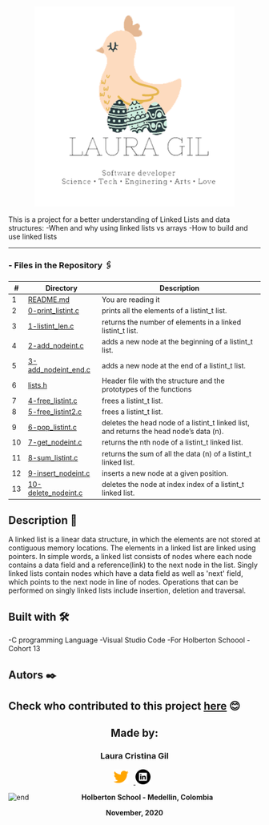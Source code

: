 <p align="center">
  <img src="https://github.com/lacrisy21/README-stuff/blob/main/Logomy.png" width="400"/>
 <br>
 </p>
</p>

This is a project for a better understanding of Linked Lists and data structures:
-When and why using linked lists vs arrays
-How to build and use linked lists

---
### - Files in the Repository 🖇️

#|Directory|Description
---|---|---
1|[README.md](./README.md)| You are reading it
2|[0-print_listint.c](./0-print_listint.c)| prints all the elements of a listint_t list.
3|[1-listint_len.c](./1-listint_len.c)| returns the number of elements in a linked listint_t list.
4|[2-add_nodeint.c](./2-add_nodeint.c)| adds a new node at the beginning of a listint_t list.
5|[3-add_nodeint_end.c](./3-add_nodeint_end.c)| adds a new node at the end of a listint_t list.
6|[lists.h](./lists.h)| Header file with the structure and the prototypes of the functions
7|[4-free_listint.c](./4-free_listint.c)|frees a listint_t list.
8|[5-free_listint2.c](./5-free_listint2.c)|frees a listint_t list.
9|[6-pop_listint.c](./6-pop_listint.c)|deletes the head node of a listint_t linked list, and returns the head node’s data (n).
10|[7-get_nodeint.c](./7-get_nodeint.c)|returns the nth node of a listint_t linked list.
11|[8-sum_listint.c](./8-sum_listint.c)|returns the sum of all the data (n) of a listint_t linked list.
12|[9-insert_nodeint.c](./9-insert_nodeint.c)| inserts a new node at a given position.
13|[10-delete_nodeint.c](./10-delete_nodeint.c)|deletes the node at index index of a listint_t linked list.


## Description 🚀

A linked list is a linear data structure, in which the elements are not stored at contiguous memory locations. The elements in a linked list are linked using pointers. In simple words, a linked list consists of nodes where each node contains a data field and a reference(link) to the next node in the list.
Singly linked lists contain nodes which have a data field as well as 'next' field, which points to the next node in line of nodes. Operations that can be performed on singly linked lists include insertion, deletion and traversal.

## Built with 🛠️
-C programming Language
-Visual Studio Code
-For Holberton Schoool
-Cohort 13

## Autors ✒️

Check who contributed to this project [here](https://github.com/your/project/contributors)
😊
---
<p align="center">
  <h2 align="center">Made by:</h2>
    <h3 align="center">Laura Cristina Gil</h3>
      <p align="center">
        <a href="https://twitter.com/Laa_Titina" target="_blank">
            <img alt="twitter_page" src="https://github.com/lacrisy21/README-stuff/blob/main/twitter.png" style="float: center; margin-right: 10px" height="30" width="30">
        </a>
        <a href="https://www.linkedin.com/in/lcristinagil/" target="_blank">
            <img alt="linkedin_page" src="https://github.com/lacrisy21/README-stuff/blob/main/LinkedIn.png" style="float: center; margin-right: 10px" height="30"  width="30">
        </a>
      </p>
</p>

<p align="center">
   <img src="https://www.holbertonschool.com/holberton-logo.png"
     alt="end"
     style="float: left; margin-right: 10px;">
</p>
<p align="center">
<b>Holberton School - Medellin, Colombia<b><br>
</p>
<p align="center">
<b>November, 2020  <b>
</p>